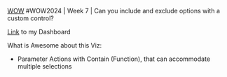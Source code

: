 [WOW](https://workout-wednesday.com/2024w07tab/) #WOW2024 | Week 7 | Can you include and exclude options with a custom control?

[Link](https://public.tableau.com/app/profile/amira.salama/viz/WOWW7ToggleSelection/WOWW7ToggleSelection ) to my Dashboard


What is Awesome about this Viz:
* Parameter Actions with Contain (Function), that can accommodate multiple selections 
